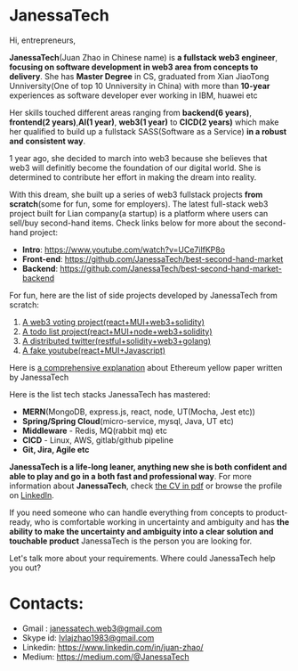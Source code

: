 # JanessaTech

Hi, entrepreneurs,

**JanessaTech**(Juan Zhao in Chinese name) is **a fullstack web3 engineer**, **focusing on software development in web3 area from concepts to delivery**. She has **Master Degree** in CS, graduated from Xian JiaoTong Unniversity(One of top 10 Unniversity in China) 
with more than **10-year** experiences as software developer ever working in IBM, huawei etc

Her skills touched different areas ranging from **backend(6 years)**, **frontend(2 years)**,**AI(1 year)**, **web3(1 year)** to **CICD(2 years)** which make her qualified to build up a fullstack SASS(Software as a Service) **in a robust and consistent way**.

1 year ago, she decided to march into web3 because she believes that web3 will definitly become the foundation of our digital world. She is determined to contribute her effort in making the dream into reality.

With this dream, she built up a series of web3 fullstack projects **from scratch**(some for fun, some for employers). The latest full-stack web3 project built for Lian company(a startup) is a platform where users can sell/buy second-hand items. Check links below for more about the second-hand project: 
- **Intro**: https://www.youtube.com/watch?v=UCe7ilfKP8o
- **Front-end**: https://github.com/JanessaTech/best-second-hand-market
- **Backend**: https://github.com/JanessaTech/best-second-hand-market-backend

For fun, here are the list of side projects developed by JanessaTech from scratch:
1. [A web3 voting project(react+MUI+web3+solidity)](https://github.com/JanessaTech/exercises/tree/master/blockchain/my-dpps-home/my-voting)
2. [A todo list project(react+MUI+node+web3+solidity)](https://github.com/JanessaTech/exercises/tree/master/blockchain/my-dpps-home/todo)
3. [A distributed twitter(restful+solidity+web3+golang)](https://github.com/JanessaTech/mytwitter)
4. [A fake youtube(react+MUI+Javascript)](https://github.com/JanessaTech/mui-youtube)

Here is [a comprehensive explanation](https://drive.google.com/file/d/1pUqBUUE4f-biyxiKqXWDjjLmK28HQGo8/view?usp=drive_link) about Ethereum yellow paper written by JanessaTech 

Here is the list tech stacks JanessaTech has mastered:
- **MERN**(MongoDB, express.js, react, node, UT(Mocha, Jest etc))
- **Spring/Spring Cloud**(micro-service, mysql, Java, UT etc)
- **Middleware** - Redis, MQ(rabbit mq) etc
- **CICD** - Linux, AWS, gitlab/github pipeline
- **Git, Jira, Agile etc**

**JanessaTech is a life-long leaner, anything new she is both confident and able to play and go in a both fast and professional way**. For more information about **JanessaTech**, check [the CV in pdf](https://drive.google.com/file/d/1l_5brieVsYajU-PI0iych_EKZjtZFTyi/view?usp=drive_link) or browse the profile on [LinkedIn](https://www.linkedin.com/in/juan-zhao/).

If you need someone who can handle everything from concepts to product-ready, who is comfortable working in uncertainty and ambiguity and has **the ability to make the uncertainty and ambiguity into a clear solution and touchable product**
JanessaTech is the person you are looking for.

Let's talk more about your requirements. Where could JanessaTech help you out?

# Contacts: 
- Gmail : janessatech.web3@gmail.com
- Skype id: lvlajzhao1983@gmail.com
- Linkedin: https://www.linkedin.com/in/juan-zhao/
- Medium: https://medium.com/@JanessaTech

